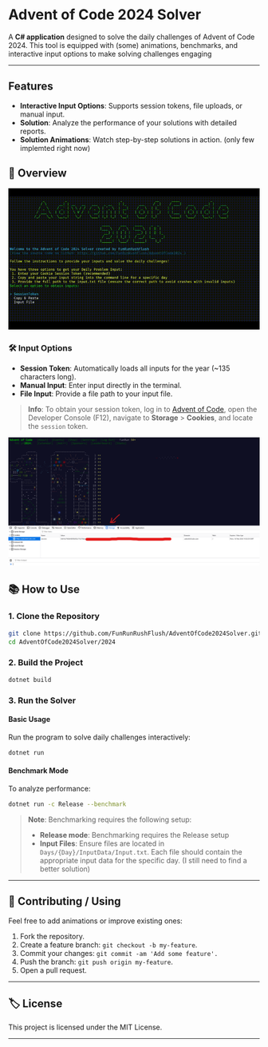 # Advent of Code 2024 Solver


A **C# application** designed to solve the daily challenges of Advent of Code 2024.
This tool is equipped with (some) animations, benchmarks, and interactive input options to make solving challenges engaging

---

## Features

- **Interactive Input Options**: Supports session tokens, file uploads, or manual input.
- **Solution**: Analyze the performance of your solutions with detailed reports.
- **Solution Animations**: Watch step-by-step solutions in action. (only few implemted right now)


## 📸 Overview


![Main Menu](Screenshots/Overview.gif)



### 🛠 Input Options

- **Session Token**: Automatically loads all inputs for the year (~135 characters long).
- **Manual Input**: Enter input directly in the terminal.
- **File Input**: Provide a file path to your input file.

> **Info**: To obtain your session token, log in to [Advent of Code](https://adventofcode.com/), open the Developer Console (F12), navigate to **Storage** > **Cookies**, and locate the `session` token.

![Session Token Explanation](Screenshots/SessionTokenExplained.png)



## 📚 How to Use

### 1. Clone the Repository
```bash
git clone https://github.com/FunRunRushFlush/AdventOfCode2024Solver.git
cd AdventOfCode2024Solver/2024
```

### 2. Build the Project

```bash
dotnet build
```

### 3. Run the Solver

#### Basic Usage
Run the program to solve daily challenges interactively:
```bash
dotnet run
```

#### Benchmark Mode
To analyze performance:
```bash
dotnet run -c Release --benchmark
```

> **Note**: Benchmarking requires the following setup:
> - **Release mode**: Benchmarking requires the Release setup
> - **Input Files**: Ensure files are located in `Days/{Day}/InputData/Input.txt`. Each file should contain the appropriate input data for the specific day. (I still need to find a better solution)

---

## 📝 Contributing / Using

Feel free to add animations or improve existing ones:
1. Fork the repository.
2. Create a feature branch: `git checkout -b my-feature`.
3. Commit your changes: `git commit -am 'Add some feature'.`
4. Push the branch: `git push origin my-feature`.
5. Open a pull request.

---

## 🏷 License

This project is licensed under the MIT License.

---
